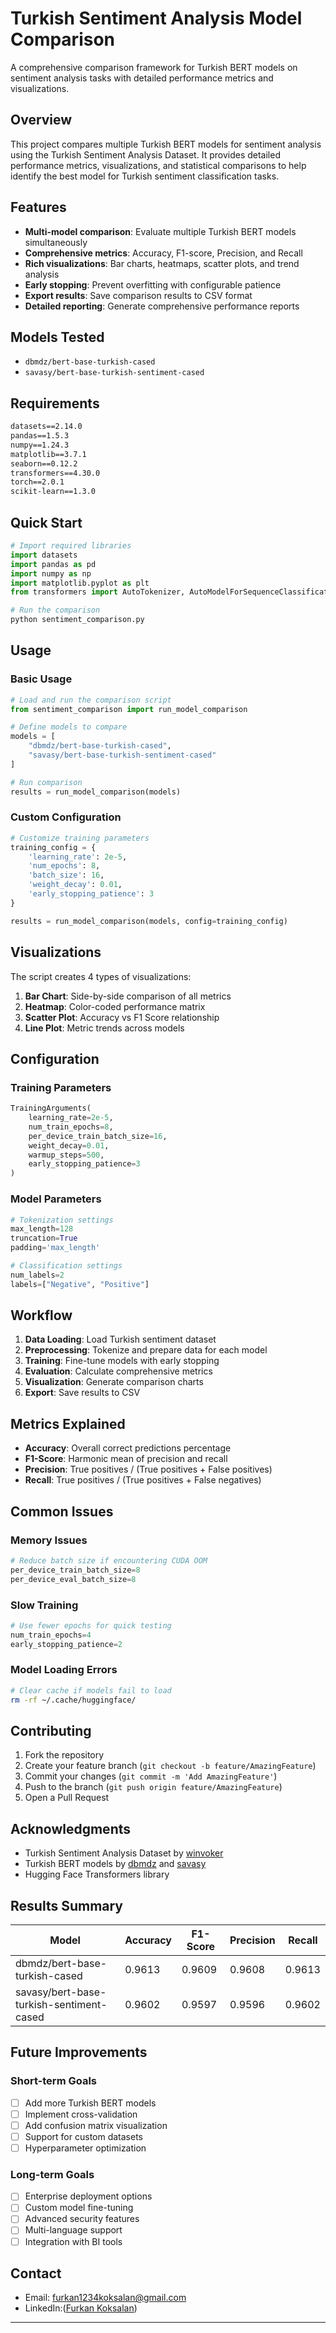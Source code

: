 # Turkish Sentiment Analysis Model Comparison

A comprehensive comparison framework for Turkish BERT models on sentiment analysis tasks with detailed performance metrics and visualizations.

##  Overview

This project compares multiple Turkish BERT models for sentiment analysis using the Turkish Sentiment Analysis Dataset. It provides detailed performance metrics, visualizations, and statistical comparisons to help identify the best model for Turkish sentiment classification tasks.

##  Features

- **Multi-model comparison**: Evaluate multiple Turkish BERT models simultaneously
- **Comprehensive metrics**: Accuracy, F1-score, Precision, and Recall
- **Rich visualizations**: Bar charts, heatmaps, scatter plots, and trend analysis
- **Early stopping**: Prevent overfitting with configurable patience
- **Export results**: Save comparison results to CSV format
- **Detailed reporting**: Generate comprehensive performance reports

##  Models Tested

- `dbmdz/bert-base-turkish-cased`
- `savasy/bert-base-turkish-sentiment-cased`


##  Requirements

```txt
datasets==2.14.0
pandas==1.5.3
numpy==1.24.3
matplotlib==3.7.1
seaborn==0.12.2
transformers==4.30.0
torch==2.0.1
scikit-learn==1.3.0
```

##  Quick Start

```python
# Import required libraries
import datasets
import pandas as pd
import numpy as np
import matplotlib.pyplot as plt
from transformers import AutoTokenizer, AutoModelForSequenceClassification

# Run the comparison
python sentiment_comparison.py
```

##  Usage

### Basic Usage

```python
# Load and run the comparison script
from sentiment_comparison import run_model_comparison

# Define models to compare
models = [
    "dbmdz/bert-base-turkish-cased",
    "savasy/bert-base-turkish-sentiment-cased"
]

# Run comparison
results = run_model_comparison(models)
```

### Custom Configuration

```python
# Customize training parameters
training_config = {
    'learning_rate': 2e-5,
    'num_epochs': 8,
    'batch_size': 16,
    'weight_decay': 0.01,
    'early_stopping_patience': 3
}

results = run_model_comparison(models, config=training_config)
```


##  Visualizations

The script creates 4 types of visualizations:

1. **Bar Chart**: Side-by-side comparison of all metrics
2. **Heatmap**: Color-coded performance matrix
3. **Scatter Plot**: Accuracy vs F1 Score relationship
4. **Line Plot**: Metric trends across models

##  Configuration

### Training Parameters

```python
TrainingArguments(
    learning_rate=2e-5,
    num_train_epochs=8,
    per_device_train_batch_size=16,
    weight_decay=0.01,
    warmup_steps=500,
    early_stopping_patience=3
)
```

### Model Parameters

```python
# Tokenization settings
max_length=128
truncation=True
padding='max_length'

# Classification settings
num_labels=2
labels=["Negative", "Positive"]
```

##  Workflow

1. **Data Loading**: Load Turkish sentiment dataset
2. **Preprocessing**: Tokenize and prepare data for each model
3. **Training**: Fine-tune models with early stopping
4. **Evaluation**: Calculate comprehensive metrics
5. **Visualization**: Generate comparison charts
6. **Export**: Save results to CSV

##  Metrics Explained

- **Accuracy**: Overall correct predictions percentage
- **F1-Score**: Harmonic mean of precision and recall
- **Precision**: True positives / (True positives + False positives)
- **Recall**: True positives / (True positives + False negatives)

##  Common Issues

### Memory Issues
```python
# Reduce batch size if encountering CUDA OOM
per_device_train_batch_size=8
per_device_eval_batch_size=8
```

### Slow Training
```python
# Use fewer epochs for quick testing
num_train_epochs=4
early_stopping_patience=2
```

### Model Loading Errors
```bash
# Clear cache if models fail to load
rm -rf ~/.cache/huggingface/
```

##  Contributing

1. Fork the repository
2. Create your feature branch (`git checkout -b feature/AmazingFeature`)
3. Commit your changes (`git commit -m 'Add AmazingFeature'`)
4. Push to the branch (`git push origin feature/AmazingFeature`)
5. Open a Pull Request


##  Acknowledgments

- Turkish Sentiment Analysis Dataset by [winvoker](https://huggingface.co/datasets/winvoker/turkish-sentiment-analysis-dataset)
- Turkish BERT models by [dbmdz](https://huggingface.co/dbmdz) and [savasy](https://huggingface.co/savasy)
- Hugging Face Transformers library

##  Results Summary

| Model | Accuracy | F1-Score | Precision | Recall |
|-------|----------|----------|-----------|---------|
| dbmdz/bert-base-turkish-cased | 0.9613 | 0.9609 | 0.9608 | 0.9613 |
| savasy/bert-base-turkish-sentiment-cased | 0.9602 | 0.9597 | 0.9596 | 0.9602 |

##  Future Improvements

### Short-term Goals
- [ ] Add more Turkish BERT models
- [ ] Implement cross-validation
- [ ] Add confusion matrix visualization
- [ ] Support for custom datasets
- [ ] Hyperparameter optimization

### Long-term Goals
- [ ] Enterprise deployment options
- [ ] Custom model fine-tuning
- [ ] Advanced security features
- [ ] Multi-language support
- [ ] Integration with BI tools

##  Contact

- Email: furkan1234koksalan@gmail.com
- LinkedIn:([Furkan Koksalan](https://www.linkedin.com/in/furkan-k%C3%B6ksalan-253515286/))

---
